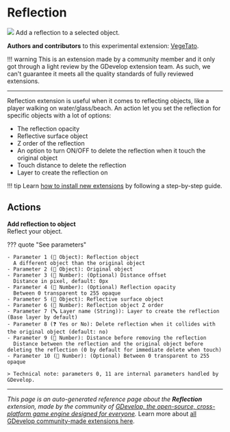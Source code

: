 # Reflection

<img src="https://resources.gdevelop-app.com/assets/Icons/reflect-vertical.svg" class="extension-icon"></img>
Add a reflection to a selected object.

**Authors and contributors** to this experimental extension: [VegeTato](https://gd.games/VegeTato).

!!! warning
    This is an extension made by a community member and it only got through a
    light review by the GDevelop extension team. As such, we can't guarantee it
    meets all the quality standards of fully reviewed extensions.

---

Reflection extension is useful when it comes to reflecting objects, like a player walking on water/glass/beach.
An action let you set the reflection for specific objects with a lot of options:


- The reflection opacity
- Reflective surface object
- Z order of the reflection
- An option to turn ON/OFF to delete the reflection when it touch the original object
- Touch distance to delete the reflection
- Layer to create the reflection on

!!! tip
    Learn [how to install new extensions](/gdevelop5/extensions/search) by following a step-by-step guide.

## Actions

**Add reflection to object**  
Reflect your object.

??? quote "See parameters"

    - Parameter 1 (👾 Object): Reflection object
      A different object than the original object
    - Parameter 2 (👾 Object): Original object
    - Parameter 3 (🔢 Number): (Optional) Distance offset
      Distance in pixel, default: 0px
    - Parameter 4 (🔢 Number): (Optional) Reflection opacity
      Between 0 transparent to 255 opaque
    - Parameter 5 (👾 Object): Reflective surface object
    - Parameter 6 (🔢 Number): Reflection object Z order
    - Parameter 7 (🔤 Layer name (String)): Layer to create the reflection (Base layer by default)
    - Parameter 8 (❓ Yes or No): Delete reflection when it collides with the original object (default: no)
    - Parameter 9 (🔢 Number): Distance before removing the reflection
      Distance between the reflection and the original object before deleting the reflection (0 by default for immediate delete when touch)
    - Parameter 10 (🔢 Number): (Optional) Between 0 transparent to 255 opaque

    > Technical note: parameters 0, 11 are internal parameters handled by GDevelop.




---

*This page is an auto-generated reference page about the **Reflection** extension, made by the community of [GDevelop, the open-source, cross-platform game engine designed for everyone](https://gdevelop.io/).* Learn more about [all GDevelop community-made extensions here](/gdevelop5/extensions).